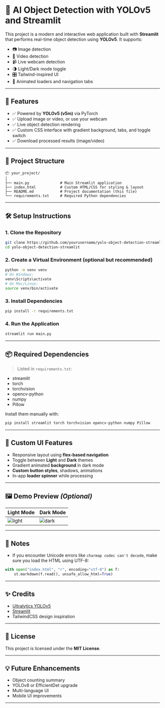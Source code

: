 # 🧠 AI Object Detection with YOLOv5 and Streamlit

This project is a modern and interactive web application built with **Streamlit** that performs real-time object detection using **YOLOv5**. It supports:

- 📷 Image detection  
- 🎥 Video detection  
- 📹 Live webcam detection  
- 🌗 Light/Dark mode toggle  
- 🎛️ Tailwind-inspired UI  
- 🔄 Animated loaders and navigation tabs  

---

## 🚀 Features

- ✅ Powered by **YOLOv5 (v5m)** via PyTorch  
- ✅ Upload image or video, or use your webcam  
- ✅ Live object detection rendering  
- ✅ Custom CSS interface with gradient background, tabs, and toggle switch  
- ✅ Download processed results (image/video)  

---

## 📁 Project Structure

```
📦 your_project/
│
├── main.py              # Main Streamlit application
├── index.html           # Custom HTML/CSS for styling & layout
├── README.md            # Project documentation (this file)
└── requirements.txt     # Required Python dependencies
```

---

## 🛠️ Setup Instructions

### 1. Clone the Repository

```bash
git clone https://github.com/yourusername/yolo-object-detection-streamlit.git
cd yolo-object-detection-streamlit
```

### 2. Create a Virtual Environment (optional but recommended)

```bash
python -m venv venv
# On Windows:
venv\Scripts\activate
# On Mac/Linux:
source venv/bin/activate
```

### 3. Install Dependencies

```bash
pip install -r requirements.txt
```

### 4. Run the Application

```bash
streamlit run main.py
```

---

## 📦 Required Dependencies

> Listed in `requirements.txt`:

- streamlit  
- torch  
- torchvision  
- opencv-python  
- numpy  
- Pillow  

Install them manually with:

```bash
pip install streamlit torch torchvision opencv-python numpy Pillow
```

---

## 🎨 Custom UI Features

- Responsive layout using **flex-based navigation**  
- Toggle between **Light** and **Dark** themes  
- Gradient animated **background** in dark mode  
- **Custom button styles**, shadows, animations  
- In-app **loader spinner** while processing  

---

## 🖼️ Demo Preview *(Optional)*

| Light Mode             | Dark Mode              |
|------------------------|------------------------|
| ![light](assets/light_preview.png) | ![dark](assets/dark_preview.png) |

---

## 📌 Notes

- If you encounter Unicode errors like `charmap codec can't decode`, make sure you load the HTML using UTF-8:

```python
with open("index.html", "r", encoding="utf-8") as f:
    st.markdown(f.read(), unsafe_allow_html=True)
```

---

## ✨ Credits

- [Ultralytics YOLOv5](https://github.com/ultralytics/yolov5)  
- [Streamlit](https://streamlit.io/)  
- TailwindCSS design inspiration  

---

## 📜 License

This project is licensed under the **MIT License**.

---

## 💡 Future Enhancements

- Object counting summary  
- YOLOv8 or EfficientDet upgrade  
- Multi-language UI  
- Mobile UI improvements  

---
